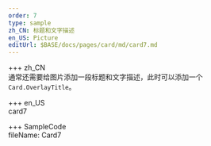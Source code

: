 ```yaml
---   
order: 7 
type: sample  
zh_CN: 标题和文字描述
en_US: Picture
editUrl: $BASE/docs/pages/card/md/card7.md
---      
```


+++ zh_CN   
通常还需要给图片添加一段标题和文字描述，此时可以添加一个<Code>Card.OverlayTitle</Code>。

+++ en_US   
card7

+++ SampleCode  
fileName: Card7
